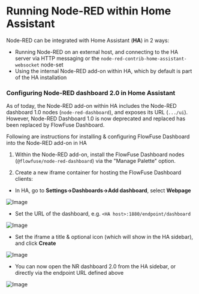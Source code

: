 # Running Node-RED within Home Assistant

Node-RED can be integrated with Home Assistant (**HA**) in 2 ways:
- Running Node-RED on an external host, and connecting to the HA server via HTTP messaging or the `node-red-contrib-home-assistant-websocket` node-set 
- Using the internal Node-RED add-on within HA, which by default is part of the HA installation

### Configuring Node-RED dashboard 2.0 in Home Assistant

As of today, the Node-RED add-on within HA includes the Node-RED dashboard 1.0 nodes (`node-red-dashboard`), and exposes its URL (`.../ui`). However, Node-RED Dashboard 1.0 is now deprecated and replaced has been replaced by FlowFuse Dashboard. 

Following are instructions for installing & configuring FlowFuse Dashboard into the Node-RED add-on in HA

1. Within the Node-RED add-on, install the FlowFuse Dashboard nodes (`@flowfuse/node-red-dashboard`) via the "Manage Palette" option.

2. Create a new iframe container for hosting the FlowFuse Dashboard clients:
- In HA, go to **Settings->Dashboards->Add dashboard**, select **Webpage**

![Image](https://github.com/user-attachments/assets/6b6323f1-e3a3-41d2-8893-c4a79a2cb341)

- Set the URL of the dashboard, e.g. `<HA host>:1880/endpoint/dashboard`

![Image](https://github.com/user-attachments/assets/9815d378-ca6c-458c-8de4-33b40934bd05)
- Set the iframe a title & optional icon (which will show in the HA sidebar), and click **Create**

![Image](https://github.com/user-attachments/assets/38428345-cac0-4be7-b1fc-33c741c2db95)

- You can now open the NR dashboard 2.0 from the HA sidebar, or directly via the endpoint URL defined above

![Image](https://github.com/user-attachments/assets/45beadf3-bfe1-45da-83c8-561191387d2e)

